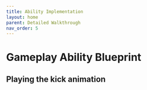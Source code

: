 ```yaml
---
title: Ability Implementation
layout: home
parent: Detailed Walkthrough
nav_order: 5
---
```


# Gameplay Ability Blueprint

## Playing the kick animation



